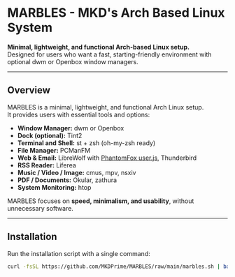 # MARBLES - MKD's Arch Based Linux System

**Minimal, lightweight, and functional Arch-based Linux setup.**  
Designed for users who want a fast, starting-friendly environment with optional dwm or Openbox window managers.

---

## **Overview**

MARBLES is a minimal, lightweight, and functional Arch Linux setup.  
It provides users with essential tools and options:

- **Window Manager:** dwm or Openbox  
- **Dock (optional):** Tint2  
- **Terminal and Shell:** st + zsh (oh-my-zsh ready)  
- **File Manager:** PCManFM  
- **Web & Email:** LibreWolf with [PhantomFox user.js](https://github.com/MKDPrime/PhantomFox), Thunderbird  
- **RSS Reader:** Liferea  
- **Music / Video / Image:** cmus, mpv, nsxiv  
- **PDF / Documents:** Okular, zathura  
- **System Monitoring:** htop  

MARBLES focuses on **speed, minimalism, and usability**, without unnecessary software.

---

## **Installation**

Run the installation script with a single command:

```bash
curl -fsSL https://github.com/MKDPrime/MARBLES/raw/main/marbles.sh | bash
